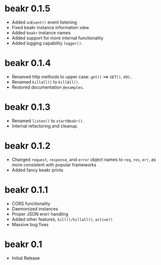 # beakr 0.1.5 

* Added `onEvent()` event listening
* Fixed beakr instance information view
* Added `beakr` instance names
* Added support for more internal functionality 
* Added logging capability `logger()`.

# beakr 0.1.4

* Renamed http methods to upper case: `get()` ==> `GET()`, _etc._.
* Renamed `killall()` to `killAll()`.
* Restored documentation `@examples`.

# beakr 0.1.3

* Renamed `listen()` to `startBeakr()`.
* Internal refactoring and cleanup.

# beakr 0.1.2

* Changed `request`, `response`, and `error` object names to `req`, `res`, 
`err`, as more consistent with popular frameworks
* Added fancy beakr prints

# beakr 0.1.1

* CORS functionality
* Daemonized instances
* Proper JSON erorr handling
* Added other features, `kill()/killall()`, `active()`
* Massive bug fixes

# beakr 0.1

* Initial Release
